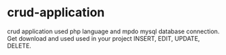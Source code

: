 # crud-application
crud application used php language and mpdo mysql database connection. Get download and used used in your project INSERT, EDIT, UPDATE, DELETE.

